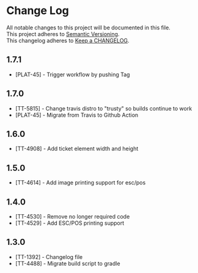 # Change Log
All notable changes to this project will be documented in this file.  
This project adheres to [Semantic Versioning](http://semver.org/).  
This changelog adheres to [Keep a CHANGELOG](http://keepachangelog.com/).  

## 1.7.1

* [PLAT-45] - Trigger workflow by pushing Tag

## 1.7.0

* [TT-5815] - Change travis distro to "trusty" so builds continue to work
* [PLAT-45] - Migrate from Travis to Github Action

## 1.6.0

* [TT-4908] - Add ticket element width and height

## 1.5.0

* [TT-4614] - Add image printing support for esc/pos

## 1.4.0

* [TT-4530] - Remove no longer required code
* [TT-4529] - Add ESC/POS printing support

## 1.3.0

* [TT-1392] - Changelog file
* [TT-4488] - Migrate build script to gradle
